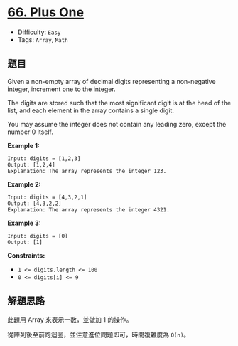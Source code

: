 # [66. Plus One](https://leetcode.com/problems/plus-one/)
- Difficulty: `Easy`
- Tags: `Array`, `Math`

## 題目
Given a non-empty array of decimal digits representing a non-negative integer, increment one to the integer.

The digits are stored such that the most significant digit is at the head of the list, and each element in the array contains a single digit.

You may assume the integer does not contain any leading zero, except the number 0 itself.

 

**Example 1:**
```
Input: digits = [1,2,3]
Output: [1,2,4]
Explanation: The array represents the integer 123.
```

**Example 2:**
```
Input: digits = [4,3,2,1]
Output: [4,3,2,2]
Explanation: The array represents the integer 4321.
```

**Example 3:**
```
Input: digits = [0]
Output: [1]
```

**Constraints:**
- `1 <= digits.length <= 100`
- `0 <= digits[i] <= 9`


## 解題思路
此題用 Array 來表示一數，並做加 1 的操作。

從陣列後至前跑迴圈，並注意進位問題即可，時間複雜度為 `O(n)`。

